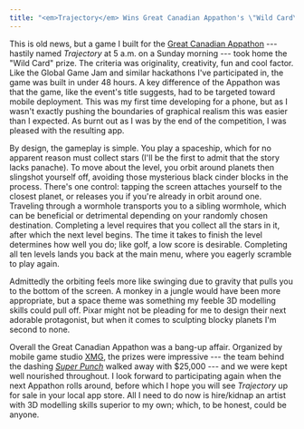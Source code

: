 ```yaml
---
title: "<em>Trajectory</em> Wins Great Canadian Appathon's \"Wild Card\" Category"
---
```


This is old news, but a game I built for the [Great Canadian Appathon](http://www.greatcanadianappathon.com/) --- hastily named *Trajectory* at 5 a.m. on a Sunday morning --- took home the "Wild Card" prize. The criteria was originality, creativity, fun and cool factor. Like the Global Game Jam and similar hackathons I've participated in, the game was built in under 48 hours. A key difference of the Appathon was that the game, like the event's title suggests, had to be targeted toward mobile deployment. This was my first time developing for a phone, but as I wasn't exactly pushing the boundaries of graphical realism this was easier than I expected. As burnt out as I was by the end of the competition, I was pleased with the resulting app.

By design, the gameplay is simple. You play a spaceship, which for no apparent reason must collect stars (I'll be the first to admit that the story lacks panache). To move about the level, you orbit around planets then slingshot yourself off, avoiding those mysterious black cinder blocks in the process. There's one control: tapping the screen attaches yourself to the closest planet, or releases you if you're already in orbit around one. Traveling through a wormhole transports you to a sibling wormhole, which can be beneficial or detrimental depending on your randomly chosen destination. Completing a level requires that you collect all the stars in it, after which the next level begins. The time it takes to finish the level determines how well you do; like golf, a low score is desirable. Completing all ten levels lands you back at the main menu, where you eagerly scramble to play again.

Admittedly the orbiting feels more like swinging due to gravity that pulls you to the bottom of the screen. A monkey in a jungle would have been more appropriate, but a space theme was something my feeble 3D modelling skills could pull off. Pixar might not be pleading for me to design their next adorable protagonist, but when it comes to sculpting blocky planets I'm second to none.

Overall the Great Canadian Appathon was a bang-up affair. Organized by mobile game studio [XMG](http://www.xmgstudio.com/), the prizes were impressive --- the team behind the dashing *[Super Punch](http://www.youtube.com/watch?v=TEdiE3EdC8E)* walked away with $25,000 --- and we were kept well nourished throughout. I look forward to participating again when the next Appathon rolls around, before which I hope you will see *Trajectory* up for sale in your local app store. All I need to do now is hire/kidnap an artist with 3D modelling skills superior to my own; which, to be honest, could be anyone.
